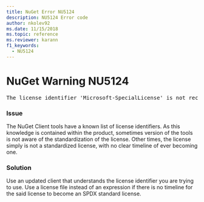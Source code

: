 ```yaml
---
title: NuGet Error NU5124
description: NU5124 Error code
author: nkolev92
ms.date: 11/15/2018
ms.topic: reference
ms.reviewer: karann
f1_keywords: 
  - NU5124
---
```


# NuGet Warning NU5124
<pre>The license identifier 'Microsoft-SpecialLicense' is not recognized by the current toolset.</pre>

### Issue

The NuGet Client tools have a known list of license identifiers. As this knowledge is contained within the product, sometimes version of the tools is not aware of the standardization of the license.
Other times, the license simply is not a standardized license, with no clear timeline of ever becoming one. 

### Solution

Use an updated client that understands the license identifier you are trying to use. 
Use a license file instead of an expression if there is no timeline for the said license to become an SPDX standard license.